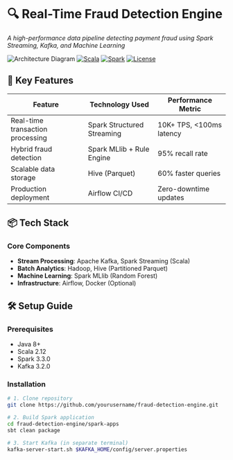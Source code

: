 # 🔍 Real-Time Fraud Detection Engine 
*A high-performance data pipeline detecting payment fraud using Spark Streaming, Kafka, and Machine Learning*

![Architecture Diagram]([docs/architecture.png](https://github.com/data-geek-007/Real-Time-Fraud-Detection-System-for-Financial-Transactions/blob/main/architecture.png))
[![Scala](https://img.shields.io/badge/Scala-2.12-red)](https://scala-lang.org)
[![Spark](https://img.shields.io/badge/Spark-3.3.0-blue)](https://spark.apache.org)
[![License](https://img.shields.io/badge/License-Apache_2.0-green)](LICENSE)

## 🚀 Key Features
| Feature                          | Technology Used           | Performance Metric       |
|----------------------------------|---------------------------|--------------------------|
| Real-time transaction processing | Spark Structured Streaming | 10K+ TPS, <100ms latency |
| Hybrid fraud detection           | Spark MLlib + Rule Engine | 95% recall rate         |
| Scalable data storage            | Hive (Parquet)            | 60% faster queries      |
| Production deployment            | Airflow CI/CD             | Zero-downtime updates   |

## 📦 Tech Stack
### Core Components
- **Stream Processing**: Apache Kafka, Spark Streaming (Scala)
- **Batch Analytics**: Hadoop, Hive (Partitioned Parquet)
- **Machine Learning**: Spark MLlib (Random Forest)
- **Infrastructure**: Airflow, Docker (Optional)

## 🛠️ Setup Guide
### Prerequisites
- Java 8+
- Scala 2.12
- Spark 3.3.0
- Kafka 3.2.0

### Installation
```bash
# 1. Clone repository
git clone https://github.com/yourusername/fraud-detection-engine.git

# 2. Build Spark application
cd fraud-detection-engine/spark-apps
sbt clean package

# 3. Start Kafka (in separate terminal)
kafka-server-start.sh $KAFKA_HOME/config/server.properties

